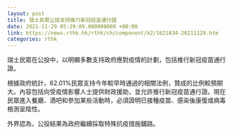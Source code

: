 ```yaml
---
layout: post
title: 瑞士民眾公投支持推行新冠疫苗通行證
date: 2021-11-29 05:29:09.000000000 +08:00
link: https://news.rthk.hk/rthk/ch/component/k2/1621834-20211129.htm
categories: rthk
---
```


瑞士民眾在公投中，以明顯多數支持政府應對疫情的計劃，包括推行新冠疫苗通行證。

根據政府統計，62.01%民眾支持今年較早時通過的相關法例，贊成的比例較預期大。內容包括向受疫情影響人士提供財政援助，並允許推行新冠疫苗通行證。現在民眾進入餐廳、酒吧和參加某些活動時，必須證明已接種疫苗、感染後康復或病毒檢測呈陰性。

外界認為，公投結果為政府繼續採取特殊抗疫措施鋪路。

